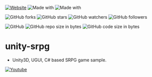 [![Website](https://img.shields.io/website-up-down-green-red/http/shields.io.svg?label=elky-essay)](https://elky84.github.io)
![Made with](https://img.shields.io/badge/made%20with-C%23-red.svg)
![Made with](https://img.shields.io/badge/made%20with-Unity-orange.svg)

![GitHub forks](https://img.shields.io/github/forks/elky84/unity-srpg.svg?style=social&label=Fork)
![GitHub stars](https://img.shields.io/github/stars/elky84/unity-srpg.svg?style=social&label=Stars)
![GitHub watchers](https://img.shields.io/github/watchers/elky84/unity-srpg.svg?style=social&label=Watch)
![GitHub followers](https://img.shields.io/github/followers/elky84.svg?style=social&label=Follow)

![GitHub](https://img.shields.io/github/license/mashape/apistatus.svg)
![GitHub repo size in bytes](https://img.shields.io/github/repo-size/elky84/unity-srpg.svg)
![GitHub code size in bytes](https://img.shields.io/github/languages/code-size/elky84/unity-srpg.svg)

# unity-srpg

* Unity3D, UGUI, C# based SRPG game sample.

[![Youtube](https://img.youtube.com/vi/0nBnkJW-8mE/0.jpg)](https://www.youtube.com/watch?v=0nBnkJW-8mE)
